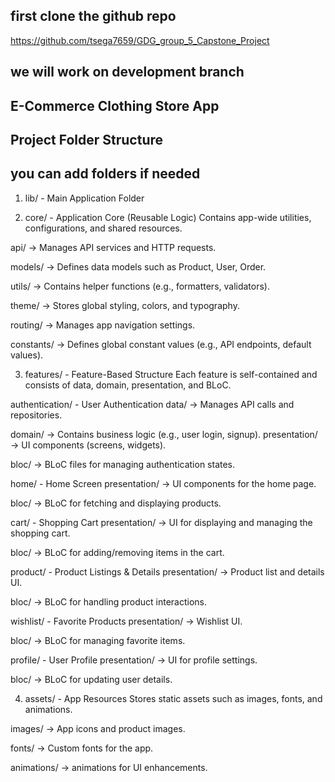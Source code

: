 
## first clone the github repo
https://github.com/tsega7659/GDG_group_5_Capstone_Project

## we will work on development branch

## E-Commerce Clothing Store App

## Project Folder Structure
##  you can add folders if needed

1. lib/ - Main Application Folder


2.  core/ - Application Core (Reusable Logic)
Contains app-wide utilities, configurations, and shared resources.


api/ → Manages API services and HTTP requests.


models/ → Defines data models such as Product, User, Order.


utils/ → Contains helper functions (e.g., formatters, validators).


theme/ → Stores global styling, colors, and typography.


routing/ → Manages app navigation settings.


constants/ → Defines global constant values (e.g., API endpoints, default values).



3. features/ - Feature-Based Structure
Each feature is self-contained and consists of data, domain, presentation, and BLoC.


authentication/ - User Authentication
data/ → Manages API calls and repositories.


domain/ → Contains business logic (e.g., user login, signup).
presentation/ → UI components (screens, widgets).

bloc/ → BLoC files for managing authentication states.


home/ - Home Screen
presentation/ → UI components for the home page.

bloc/ → BLoC for fetching and displaying products.


cart/ - Shopping Cart
presentation/ → UI for displaying and managing the shopping cart.

bloc/ → BLoC for adding/removing items in the cart.


product/ - Product Listings & Details
presentation/ → Product list and details UI.

bloc/ → BLoC for handling product interactions.


wishlist/ - Favorite Products
presentation/ → Wishlist UI.

bloc/ → BLoC for managing favorite items.


profile/ - User Profile
presentation/ → UI for profile settings.

bloc/ → BLoC for updating user details.


4. assets/ - App Resources
Stores static assets such as images, fonts, and animations.

images/ → App icons and product images.

fonts/ → Custom fonts for the app.

animations/ →  animations for UI enhancements.

